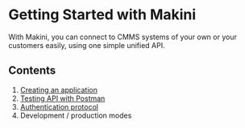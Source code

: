 # Getting Started with Makini

With Makini, you can connect to CMMS systems of your own or your customers easily,
using one simple unified API.

## Contents
1. [Creating an application](sign-up.md)
2. [Testing API with Postman](postman.md)
3. [Authentication protocol](authentication.md)
4. Development / production modes

